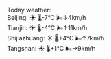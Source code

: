 Today weather:  
Beijing: ☀️   🌡️-7°C 🌬️↓4km/h  
Tianjin: ☀️   🌡️-4°C 🌬️↑11km/h  
Shijiazhuang: ☀️   🌡️+4°C 🌬️↑7km/h  
Tangshan: ☀️   🌡️+1°C 🌬️→9km/h  
